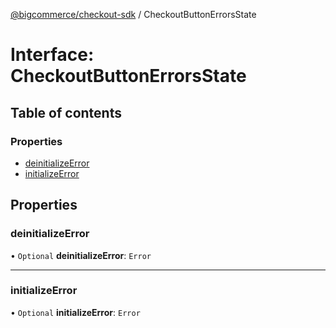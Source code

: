 [@bigcommerce/checkout-sdk](../README.md) / CheckoutButtonErrorsState

# Interface: CheckoutButtonErrorsState

## Table of contents

### Properties

- [deinitializeError](CheckoutButtonErrorsState.md#deinitializeerror)
- [initializeError](CheckoutButtonErrorsState.md#initializeerror)

## Properties

### deinitializeError

• `Optional` **deinitializeError**: `Error`

___

### initializeError

• `Optional` **initializeError**: `Error`
